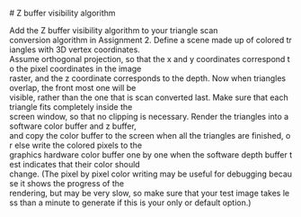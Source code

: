 # Z buffer visibility algorithm

Add the Z buffer visibility algorithm to your triangle scan
conversion algorithm in Assignment 2. Define a scene made up of colored triangles with 3D vertex coordinates.
Assume orthogonal projection, so that the x and y coordinates correspond to the pixel coordinates in the image
raster, and the z coordinate corresponds to the depth. Now when triangles overlap, the front most one will be
visible, rather than the one that is scan converted last. Make sure that each triangle fits completely inside the
screen window, so that no clipping is necessary. Render the triangles into a software color buffer and z buffer,
and copy the color buffer to the screen when all the triangles are finished, or else write the colored pixels to the
graphics hardware color buffer one by one when the software depth buffer test indicates that their color should
change. (The pixel by pixel color writing may be useful for debugging because it shows the progress of the
rendering, but may be very slow, so make sure that your test image takes less than a minute to generate if this is
your only or default option.)
